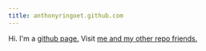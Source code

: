 ```yaml
---
title: anthonyringoet.github.com
---
```


Hi. I'm a <a href="http://anthonyringoet.github.com">github page.</a>
Visit <a href="http://github.com/anthonyringoet">me and my other repo friends.</a>
